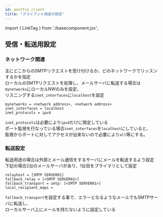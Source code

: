 ```yaml
---
id: postfix_client
title: "クライアント用途の設定"
---
```

import { LinkTag } from './basecomponent.jsx';

## 受信・転送用設定
### ネットワーク関連  
主にどこからのSMTPリクエストを受け付けるか、どのネットワークでリッスンするかを指定  
ローカルのSMTPリクエストを処理し、メールサーバに転送する場合は`mynetworks`にローカルNWのみを設定、  
リスニングする`inet_interfaces`に`localhost`を設定   

```
mynetworks = <network address>, <network address>
inet_interfaces = localhost
inet_protocols = ipv4
```

`inet_protocols`は必要により`ipv4`だけに限定している  
ポート監視を行なっている場合`inet_interfaces`を`localhost`にしていると、  
監視からポートに対してアクセスが出来ないので必要により`all`等にする。  

### 転送設定
転送用途の場合は外部とメール通信をするサーバにメールを転送するよう設定  
下記の場合2台のメールサーバがあり、1台目をプライマリとして設定  

```
relayhost = [SMTP SERVER01]
fallback_relay = [<SMTP SERVER02>]
fallback_transport = smtp: [<SMTP SERVER01>]
local_recipient_maps =
```

`fallback_transport`を設定する事で、エラーとなるようなメールでもSMTPサーバに転送し、  
ローカルサーバ上にメールを持たないように設定している  
